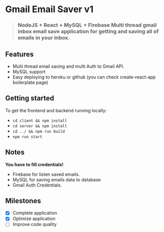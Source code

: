 # Gmail Email Saver v1

> ### NodeJS + React + MySQL + Firebase Multi thread gmail inbox email save application for getting and saving all of emails in your inbox.

## Features

- Multi thread email saving and multi Auth to Gmail API.
- MySQL support
- Easy deploying to heroku or github (you can check create-react-app boilerplate page)

## Getting started

To get the frontend and backend running locally:

- `cd client && npm install`
- `cd server && npm install`
- `cd ../ && npm run build`
- `npm run start`

## Notes

**You have to fill credentials!**

- Firebase for listen saved emails.
- MySQL for saving emails data to database
- Gmail Auth Credentials.

## Milestones

- [x] Complete application
- [x] Optimize application
- [ ] Improve code quality
